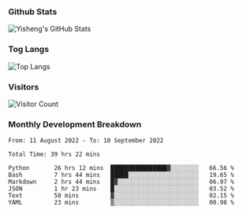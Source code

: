 ### Github Stats
![Yisheng's GitHub Stats](https://github-readme-stats.vercel.app/api?username=gongyisheng&count_private=true&show_icons=true)
### Tog Langs
![Top Langs](https://github-readme-stats.vercel.app/api/top-langs/?username=gongyisheng&layout=compact)
### Visitors
![Visitor Count](https://profile-counter.glitch.me/gongyisheng/count.svg)
### Monthly Development Breakdown
<!--START_SECTION:waka-->

```text
From: 11 August 2022 - To: 10 September 2022

Total Time: 39 hrs 22 mins

Python       26 hrs 12 mins  ████████████████▓░░░░░░░░   66.56 %
Bash         7 hrs 44 mins   █████░░░░░░░░░░░░░░░░░░░░   19.65 %
Markdown     2 hrs 44 mins   █▓░░░░░░░░░░░░░░░░░░░░░░░   06.97 %
JSON         1 hr 23 mins    █░░░░░░░░░░░░░░░░░░░░░░░░   03.52 %
Text         50 mins         ▓░░░░░░░░░░░░░░░░░░░░░░░░   02.15 %
YAML         23 mins         ▒░░░░░░░░░░░░░░░░░░░░░░░░   00.98 %
```

<!--END_SECTION:waka-->
